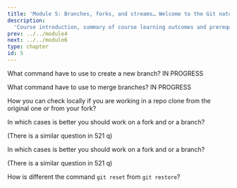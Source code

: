 ```yaml
---
title: 'Module 5: Branches, forks, and streams… Welcome to the Git nature walk!'
description:
  'Course introduction, summary of course learning outcomes and prerequisite validation.' 
prev: ../../module4
next: ../../module6
type: chapter
id: 5
---
```


<exercise id="1" title="Branches" type="slides,video">

<slides source="module5/module5_01" shot="0" start="0:002" end="3:40">
</slides>

</exercise>

<exercise id='2' title="Branches">

What command have to use to create a new branch?
IN PROGRESS

<choice>
<opt text='git switch c -new' correct='true'>
</opt>
<opt text='x'>
</opt>
<opt text='x'>
</opt>
</choice>
</exercise>

<exercise id='3' title="How to create a branch?"  type='slides, video'>
<slides source='module5/module5_02' shot='0' start='3:42' end='4:35'> </slides>
</exercise>

<exercise id='4' title='branches'>

What command have to use to merge branches?
IN PROGRESS

<choice>
<opt text='x' correct='true'>
</opt>
<opt text='y'>
</opt>
</choice>
</exercise>

<exercise id='5' title="Merging branches"  type='slides, video'>
<slides source='module5/module5_03' shot='0' start='3:42' end='4:35'> </slides>
</exercise>

<exercise id='6' title='merging branches'>

How you can check locally if you are working in a repo clone from the original one or from your fork?

<choice>
<opt text='x' >
</opt>
<opt text='x'>
</opt>
<opt text='x' correct='true'>
</opt>

</choice>
</exercise>

<exercise id='7' title='collaboration' type='slides, video'>
<slides source='module5/module5_04' shot='0' start='3:42' end='4:35'> </slides>
</exercise>

<exercise id='8' title='collab'>

In which cases is better you should work on a fork and or a branch?

(There is a similar question in 521 q)

<choice>
<opt text='x' >
</opt>
<opt text='x'>
</opt>
<opt text='x' correct='true'>
</opt>
<opt text='x'>
</opt>

</choice>
</exercise>

<exercise id='7' title='forks' type='slides, video'>
<slides source='module5/module5_05' shot='0' start='3:42' end='4:35'> </slides>
</exercise>

<exercise id='8' title='forks'>

In which cases is better you should work on a fork and or a branch?

(There is a similar question in 521 q)

<choice>
<opt text='x' >
</opt>
<opt text='x'>
</opt>
<opt text='x' correct='true'>
</opt>
<opt text='x'>
</opt>

</choice>
</exercise>


<exercise id='9' title='Creating pull requests'  type='slides, video'>
<slides source='module5/module5_06' shot='0' start='3:42' end='4:35'> </slides>
</exercise>

 <exercise id='10' title='Creating pull requests'>

How is different the command `git reset` from `git restore`?

 <choice>
 <opt text='x' >
 </opt>
 <opt text='x'>
 </opt>
 <opt text='x'>
 </opt>
 <opt text= x correct='true'>
 </opt>
 </choice>
 </exercise>